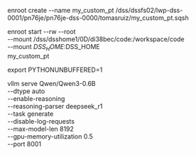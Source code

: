 enroot create --name my_custom_pt /dss/dssfs02/lwp-dss-0001/pn76je/pn76je-dss-0000/tomasruiz/my_custom_pt.sqsh

enroot start --rw --root \
    --mount /dss/dsshome1/0D/di38bec/code:/workspace/code \
    --mount $DSS_HOME:$DSS_HOME \
    my_custom_pt


export PYTHONUNBUFFERED=1

vllm serve Qwen/Qwen3-0.6B \
    --dtype auto \
    --enable-reasoning \
    --reasoning-parser deepseek_r1 \
    --task generate \
    --disable-log-requests \
    --max-model-len 8192 \
    --gpu-memory-utilization 0.5 \
    --port 8001